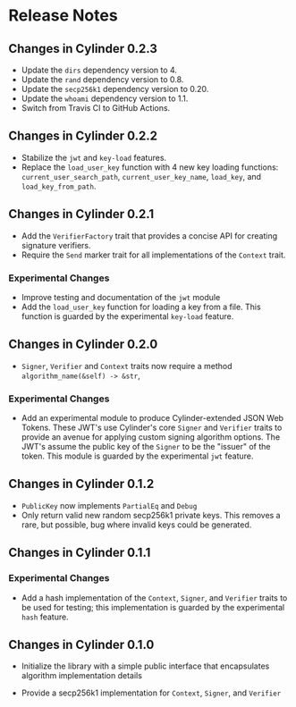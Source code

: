 # Release Notes

## Changes in Cylinder 0.2.3

* Update the `dirs` dependency version to 4.
* Update the `rand` dependency version to 0.8.
* Update the `secp256k1` dependency version to 0.20.
* Update the `whoami` dependency version to 1.1.
* Switch from Travis CI to GitHub Actions.

## Changes in Cylinder 0.2.2

* Stabilize the `jwt` and `key-load` features.
* Replace the `load_user_key` function with 4 new key loading functions:
  `current_user_search_path`, `current_user_key_name`, `load_key`, and
  `load_key_from_path`.

## Changes in Cylinder 0.2.1

* Add the `VerifierFactory` trait that provides a concise API for creating
  signature verifiers.
* Require the `Send` marker trait for all implementations of the `Context` trait.

### Experimental Changes

* Improve testing and documentation of the `jwt` module
* Add the `load_user_key` function for loading a key from a file. This function
  is guarded by the experimental `key-load` feature.

## Changes in Cylinder 0.2.0

* `Signer`, `Verifier` and `Context` traits now require a method
  `algorithm_name(&self) -> &str`,

### Experimental Changes

* Add an experimental module to produce Cylinder-extended JSON Web Tokens.
  These JWT's use Cylinder's core `Signer` and `Verifier` traits to provide an
  avenue for applying custom signing algorithm options. The JWT's assume the
  public key of the `Signer` to be the "issuer" of the token.  This module is
  guarded by the experimental `jwt` feature.

## Changes in Cylinder 0.1.2

* `PublicKey` now implements `PartialEq` and `Debug`
* Only return valid new random secp256k1 private keys.  This removes a rare, but
  possible, bug where invalid keys could be generated.

## Changes in Cylinder 0.1.1

### Experimental Changes

* Add a hash implementation of the `Context`, `Signer`, and `Verifier` traits to
  be used for testing; this implementation is guarded by the experimental `hash`
  feature.

## Changes in Cylinder 0.1.0

* Initialize the library with a simple public interface that encapsulates
  algorithm implementation details

* Provide a secp256k1 implementation for `Context`, `Signer`, and `Verifier`
